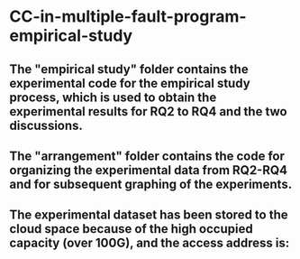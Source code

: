 # CC-in-multiple-fault-program-empirical-study

## The "empirical study" folder contains the experimental code for the empirical study process, which is used to obtain the experimental results for RQ2 to RQ4 and the two discussions.

## The "arrangement" folder contains the code for organizing the experimental data from RQ2-RQ4 and for subsequent graphing of the experiments.

## The experimental dataset has been stored to the cloud space because of the high occupied capacity (over 100G), and the access address is: